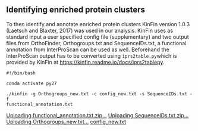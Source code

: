 ## Identifying enriched protein clusters
To then identify and annotate enriched protein clusters KinFin version 1.0.3 (Laetsch and Blaxter, 2017) was used in our analysis. KinFin uses as standard input a user specified config file (supplementary) and two output files from OrthoFinder, Orthogroups.txt and SequenceIDs.txt, a functional annotation from InterProScan can be used as well.
Beforehand the InterProScan output has to be converted using `iprs2table.py`which is provided by KinFin at https://kinfin.readme.io/docs/iprs2tablepy.
```
#!/bin/bash

conda activate py27

./kinfin -g Orthogroups_new.txt -c config_new.txt -s SequenceIDs.txt -f 
functional_annotation.txt
```


[Uploading functional_annotation.txt.zip…]()
[Uploading SequenceIDs.txt.zip…]()
[Uploading Orthogroups_new.txt…]()
[config_new.txt](https://github.com/fabib1209/bachelors_thesis_scripts/files/9387093/config_new.txt)
